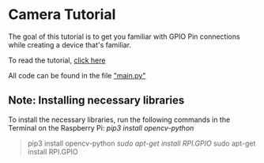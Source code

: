 # Camera Tutorial
The goal of this tutorial is to get you familiar with GPIO Pin connections while creating a device that's familiar.

To read the tutorial, [click here](https://github.com/glcaptain00/Pete-Kit/blob/main/Camera/Camera%20Guide.pdf)

All code can be found in the file ["main.py"](https://github.com/glcaptain00/Pete-Kit/blob/main/Camera/main.py)

## Note: Installing necessary libraries

To install the necessary libraries, run the following commands in the Terminal on the Raspberry Pi:
*pip3 install opencv-python*
> pip3 install opencv-python
*sudo apt-get install RPI.GPIO*
> sudo apt-get install RPI.GPIO
